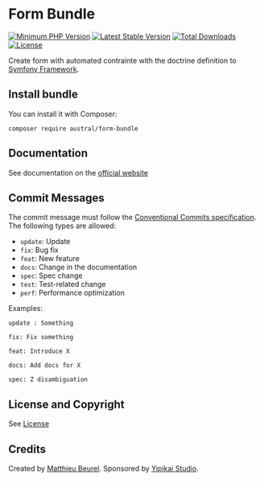 # Form Bundle

[![Minimum PHP Version](https://img.shields.io/badge/php-%3E%3D%207.4-8892BF.svg)](https://php.net/)
[![Latest Stable Version](https://img.shields.io/packagist/v/austral/form-bundle.svg)](https://packagist.org/packages/austral/form-bundle)
[![Total Downloads](https://poser.pugx.org/austral/form-bundle/downloads.svg)](https://packagist.org/packages/austral/form-bundle)
[![License](https://poser.pugx.org/austral/form-bundle/license.svg)](https://packagist.org/packages/austral/form-bundle)

Create form with automated contrainte with the doctrine definition to [Symfony Framework](https://symfony.com).

## Install bundle

You can install it with Composer:

```
composer require austral/form-bundle
```

## Documentation
See documentation on the [official website](https://austral.dev/bundles/form-bundle)

## Commit Messages

The commit message must follow the [Conventional Commits specification](https://www.conventionalcommits.org/).
The following types are allowed:

* `update`: Update
* `fix`: Bug fix
* `feat`: New feature
* `docs`: Change in the documentation
* `spec`: Spec change
* `test`: Test-related change
* `perf`: Performance optimization

Examples:

    update : Something

    fix: Fix something

    feat: Introduce X

    docs: Add docs for X

    spec: Z disambiguation

## License and Copyright
See [License](https://austral.dev/en/license)

## Credits
Created by [Matthieu Beurel](https://www.mbeurel.com). Sponsored by [Yipikai Studio](https://yipikai.studio).



